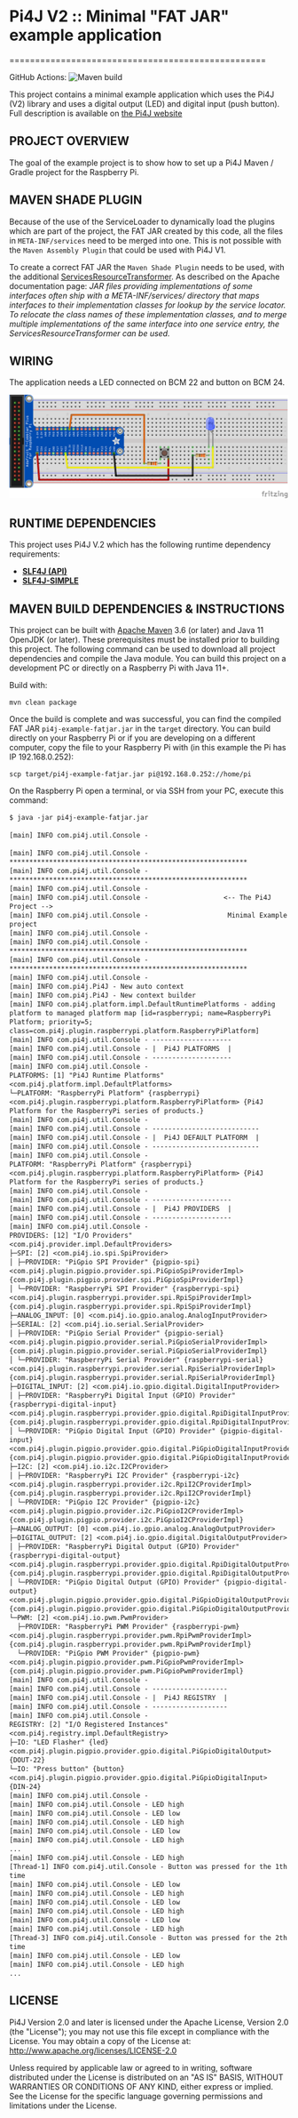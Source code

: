 # Pi4J V2 :: Minimal "FAT JAR" example application
==================================================

GitHub Actions: ![Maven build](https://github.com/pi4j/pi4j-example-fatjar/workflows/Maven/badge.svg)

This project contains a minimal example application which uses the Pi4J (V2) library and uses a digital output (LED) 
and digital input (push button). Full description is available on [the Pi4J website](https://v2.pi4j.com/getting-started/minimal-example-application)

## PROJECT OVERVIEW

The goal of the example project is to show how to set up a Pi4J Maven / Gradle project for the Raspberry Pi.

## MAVEN SHADE PLUGIN

Because of the use of the ServiceLoader to dynamically load the plugins which are part of the project, the FAT JAR created
by this code, all the files in `META-INF/services` need to be merged into one. This is not possible with the `Maven Assembly
Plugin` that could be used with Pi4J V1.

To create a correct FAT JAR the `Maven Shade Plugin` needs to be used, with the additional 
[ServicesResourceTransformer](https://maven.apache.org/plugins/maven-shade-plugin/examples/resource-transformers.html#ServicesResourceTransformer). 
As described on the Apache documentation page: *JAR files providing implementations of some interfaces often ship with 
a META-INF/services/ directory that maps interfaces to their implementation classes for lookup by the service locator. 
To relocate the class names of these implementation classes, and to merge multiple implementations of the same interface 
into one service entry, the ServicesResourceTransformer can be used.*

## WIRING

The application needs a LED connected on BCM 22 and button on BCM 24. 

![Breadboard schematics used in this example](assets/led-button_bb.png)

## RUNTIME DEPENDENCIES

This project uses Pi4J V.2 which has the following runtime dependency requirements:
- [**SLF4J (API)**](https://www.slf4j.org/)
- [**SLF4J-SIMPLE**](https://www.slf4j.org/)

## MAVEN BUILD DEPENDENCIES & INSTRUCTIONS

This project can be built with [Apache Maven](https://maven.apache.org/) 3.6 
(or later) and Java 11 OpenJDK (or later). These prerequisites must be installed 
prior to building this project. The following command can be used to download 
all project dependencies and compile the Java module. You can build this 
project on a development PC or directly on a Raspberry Pi with Java 11+.  

Build with:

```
mvn clean package
```

Once the build is complete and was successful, you can find the compiled FAT JAR `pi4j-example-fatjar.jar` in the
`target` directory. You can build directly on your Raspberry Pi or if you are developing on a different computer, copy the file 
to your Raspberry Pi with (in this example the Pi has IP 192.168.0.252):

```
scp target/pi4j-example-fatjar.jar pi@192.168.0.252://home/pi
```

On the Raspberry Pi open a terminal, or via SSH from your PC, execute this command:

```
$ java -jar pi4j-example-fatjar.jar 

[main] INFO com.pi4j.util.Console - 

[main] INFO com.pi4j.util.Console - ************************************************************
[main] INFO com.pi4j.util.Console - ************************************************************
[main] INFO com.pi4j.util.Console - 
[main] INFO com.pi4j.util.Console -                   <-- The Pi4J Project -->                  
[main] INFO com.pi4j.util.Console -                    Minimal Example project                  
[main] INFO com.pi4j.util.Console - 
[main] INFO com.pi4j.util.Console - ************************************************************
[main] INFO com.pi4j.util.Console - ************************************************************
[main] INFO com.pi4j.util.Console - 
[main] INFO com.pi4j.Pi4J - New auto context
[main] INFO com.pi4j.Pi4J - New context builder
[main] INFO com.pi4j.platform.impl.DefaultRuntimePlatforms - adding platform to managed platform map [id=raspberrypi; name=RaspberryPi Platform; priority=5; class=com.pi4j.plugin.raspberrypi.platform.RaspberryPiPlatform]
[main] INFO com.pi4j.util.Console - --------------------
[main] INFO com.pi4j.util.Console - |  Pi4J PLATFORMS  |
[main] INFO com.pi4j.util.Console - --------------------
[main] INFO com.pi4j.util.Console - 
PLATFORMS: [1] "Pi4J Runtime Platforms" <com.pi4j.platform.impl.DefaultPlatforms> 
└─PLATFORM: "RaspberryPi Platform" {raspberrypi} <com.pi4j.plugin.raspberrypi.platform.RaspberryPiPlatform> {Pi4J Platform for the RaspberryPi series of products.} 
[main] INFO com.pi4j.util.Console - 
[main] INFO com.pi4j.util.Console - ---------------------------
[main] INFO com.pi4j.util.Console - |  Pi4J DEFAULT PLATFORM  |
[main] INFO com.pi4j.util.Console - ---------------------------
[main] INFO com.pi4j.util.Console - 
PLATFORM: "RaspberryPi Platform" {raspberrypi} <com.pi4j.plugin.raspberrypi.platform.RaspberryPiPlatform> {Pi4J Platform for the RaspberryPi series of products.} 
[main] INFO com.pi4j.util.Console - 
[main] INFO com.pi4j.util.Console - --------------------
[main] INFO com.pi4j.util.Console - |  Pi4J PROVIDERS  |
[main] INFO com.pi4j.util.Console - --------------------
[main] INFO com.pi4j.util.Console - 
PROVIDERS: [12] "I/O Providers" <com.pi4j.provider.impl.DefaultProviders> 
├─SPI: [2] <com.pi4j.io.spi.SpiProvider> 
│ ├─PROVIDER: "PiGpio SPI Provider" {pigpio-spi} <com.pi4j.plugin.pigpio.provider.spi.PiGpioSpiProviderImpl> {com.pi4j.plugin.pigpio.provider.spi.PiGpioSpiProviderImpl} 
│ └─PROVIDER: "RaspberryPi SPI Provider" {raspberrypi-spi} <com.pi4j.plugin.raspberrypi.provider.spi.RpiSpiProviderImpl> {com.pi4j.plugin.raspberrypi.provider.spi.RpiSpiProviderImpl} 
├─ANALOG_INPUT: [0] <com.pi4j.io.gpio.analog.AnalogInputProvider> 
├─SERIAL: [2] <com.pi4j.io.serial.SerialProvider> 
│ ├─PROVIDER: "PiGpio Serial Provider" {pigpio-serial} <com.pi4j.plugin.pigpio.provider.serial.PiGpioSerialProviderImpl> {com.pi4j.plugin.pigpio.provider.serial.PiGpioSerialProviderImpl} 
│ └─PROVIDER: "RaspberryPi Serial Provider" {raspberrypi-serial} <com.pi4j.plugin.raspberrypi.provider.serial.RpiSerialProviderImpl> {com.pi4j.plugin.raspberrypi.provider.serial.RpiSerialProviderImpl} 
├─DIGITAL_INPUT: [2] <com.pi4j.io.gpio.digital.DigitalInputProvider> 
│ ├─PROVIDER: "RaspberryPi Digital Input (GPIO) Provider" {raspberrypi-digital-input} <com.pi4j.plugin.raspberrypi.provider.gpio.digital.RpiDigitalInputProviderImpl> {com.pi4j.plugin.raspberrypi.provider.gpio.digital.RpiDigitalInputProviderImpl} 
│ └─PROVIDER: "PiGpio Digital Input (GPIO) Provider" {pigpio-digital-input} <com.pi4j.plugin.pigpio.provider.gpio.digital.PiGpioDigitalInputProviderImpl> {com.pi4j.plugin.pigpio.provider.gpio.digital.PiGpioDigitalInputProviderImpl} 
├─I2C: [2] <com.pi4j.io.i2c.I2CProvider> 
│ ├─PROVIDER: "RaspberryPi I2C Provider" {raspberrypi-i2c} <com.pi4j.plugin.raspberrypi.provider.i2c.RpiI2CProviderImpl> {com.pi4j.plugin.raspberrypi.provider.i2c.RpiI2CProviderImpl} 
│ └─PROVIDER: "PiGpio I2C Provider" {pigpio-i2c} <com.pi4j.plugin.pigpio.provider.i2c.PiGpioI2CProviderImpl> {com.pi4j.plugin.pigpio.provider.i2c.PiGpioI2CProviderImpl} 
├─ANALOG_OUTPUT: [0] <com.pi4j.io.gpio.analog.AnalogOutputProvider> 
├─DIGITAL_OUTPUT: [2] <com.pi4j.io.gpio.digital.DigitalOutputProvider> 
│ ├─PROVIDER: "RaspberryPi Digital Output (GPIO) Provider" {raspberrypi-digital-output} <com.pi4j.plugin.raspberrypi.provider.gpio.digital.RpiDigitalOutputProviderImpl> {com.pi4j.plugin.raspberrypi.provider.gpio.digital.RpiDigitalOutputProviderImpl} 
│ └─PROVIDER: "PiGpio Digital Output (GPIO) Provider" {pigpio-digital-output} <com.pi4j.plugin.pigpio.provider.gpio.digital.PiGpioDigitalOutputProviderImpl> {com.pi4j.plugin.pigpio.provider.gpio.digital.PiGpioDigitalOutputProviderImpl} 
└─PWM: [2] <com.pi4j.io.pwm.PwmProvider> 
  ├─PROVIDER: "RaspberryPi PWM Provider" {raspberrypi-pwm} <com.pi4j.plugin.raspberrypi.provider.pwm.RpiPwmProviderImpl> {com.pi4j.plugin.raspberrypi.provider.pwm.RpiPwmProviderImpl} 
  └─PROVIDER: "PiGpio PWM Provider" {pigpio-pwm} <com.pi4j.plugin.pigpio.provider.pwm.PiGpioPwmProviderImpl> {com.pi4j.plugin.pigpio.provider.pwm.PiGpioPwmProviderImpl} 
[main] INFO com.pi4j.util.Console - 
[main] INFO com.pi4j.util.Console - -------------------
[main] INFO com.pi4j.util.Console - |  Pi4J REGISTRY  |
[main] INFO com.pi4j.util.Console - -------------------
[main] INFO com.pi4j.util.Console - 
REGISTRY: [2] "I/O Registered Instances" <com.pi4j.registry.impl.DefaultRegistry> 
├─IO: "LED Flasher" {led} <com.pi4j.plugin.pigpio.provider.gpio.digital.PiGpioDigitalOutput> {DOUT-22} 
└─IO: "Press button" {button} <com.pi4j.plugin.pigpio.provider.gpio.digital.PiGpioDigitalInput> {DIN-24} 
[main] INFO com.pi4j.util.Console - 
[main] INFO com.pi4j.util.Console - LED high
[main] INFO com.pi4j.util.Console - LED low
[main] INFO com.pi4j.util.Console - LED high
[main] INFO com.pi4j.util.Console - LED low
[main] INFO com.pi4j.util.Console - LED high
...
[main] INFO com.pi4j.util.Console - LED high
[Thread-1] INFO com.pi4j.util.Console - Button was pressed for the 1th time
[main] INFO com.pi4j.util.Console - LED low
[main] INFO com.pi4j.util.Console - LED high
[main] INFO com.pi4j.util.Console - LED low
[main] INFO com.pi4j.util.Console - LED high
[main] INFO com.pi4j.util.Console - LED low
[main] INFO com.pi4j.util.Console - LED high
[Thread-3] INFO com.pi4j.util.Console - Button was pressed for the 2th time
[main] INFO com.pi4j.util.Console - LED low
[main] INFO com.pi4j.util.Console - LED high
...
```

## LICENSE

 Pi4J Version 2.0 and later is licensed under the Apache License,
 Version 2.0 (the "License"); you may not use this file except in
 compliance with the License.  You may obtain a copy of the License at:
      http://www.apache.org/licenses/LICENSE-2.0

 Unless required by applicable law or agreed to in writing, software
 distributed under the License is distributed on an "AS IS" BASIS,
 WITHOUT WARRANTIES OR CONDITIONS OF ANY KIND, either express or implied.
 See the License for the specific language governing permissions and
 limitations under the License.


